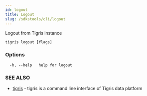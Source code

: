 ```yaml
---
id: logout
title: Logout
slug: /sdkstools/cli/logout
---
```


Logout from Tigris instance

```
tigris logout [flags]
```

### Options

```
  -h, --help   help for logout
```

### SEE ALSO

- [tigris](tigris.md) - tigris is a command line interface of Tigris data platform
